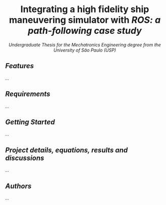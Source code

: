 <h1 align="center">
Integrating a high fidelity ship maneuvering simulator with <i>ROS<i>: a path-following case study
</h1>

<p align="center">
    Undergraduate Thesis for the Mechatronics Engineering degree from the University of São Paulo (USP)
</p>

## Features

...

## Requirements

...

## Getting Started

...

## Project details, equations, results and discussions

...

## Authors

...